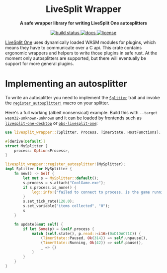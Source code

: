 <div align="center">
  <h1><strong>LiveSplit Wrapper</strong></h1>
  <p> <strong>A safe wrapper library for writing LiveSplit One autosplitters</strong> </p>
  <p>
    <a href="https://github.com/p1n3appl3/livesplit-wrapper/actions/workflows/ci.yml">
        <img src="https://github.com/P1n3appl3/livesplit-wrapper/actions/workflows/ci.yml/badge.svg" alt="build status" />
    </a>
    <a href="https://p1n3appl3.github.io/livesplit-wrapper/livesplit_wrapper/index.html">
        <img src="https://img.shields.io/github/workflow/status/p1n3appl3/livesplit-wrapper/Deploy%20docs?label=docs" alt="docs" />
    </a>
    <a href="https://choosealicense.com/licenses/mit/">
        <img src="https://img.shields.io/github/license/p1n3appl3/livesplit-wrapper" alt="license" />
    </a>
  </p>
</div>

[LiveSplit One](https://github.com/LiveSplit/livesplit-core) uses dynamically
loaded WASM modules for plugins, which means they have to communicate over a C
api. This crate contains ergonomic wrappers and helpers to write those plugins
in safe rust. At the moment only autosplitters are supported, but there will
eventually be support for more general plugins.

# Implementing an autosplitter

To write an autosplitter you need to implement the
[`Splitter`](https://p1n3appl3.github.io/livesplit-wrapper/livesplit_wrapper/trait.Splitter.html)
trait and invoke the
[`register_autosplitter!`](https://p1n3appl3.github.io/livesplit-wrapper/livesplit_wrapper/macro.register_autosplitter.html)
macro on your splitter.

Here's a full working (albeit nonsensical) example. Build this with
`--target wasm32-unknown-unknown` and it can be loaded by frontends such as
[`livesplit-one-desktop`](https://github.com/CryZe/livesplit-one-desktop) or
[`obs-livesplit-one`](https://github.com/CryZe/obs-livesplit-one):

```rust
use livesplit_wrapper::{Splitter, Process, TimerState, HostFunctions};

#[derive(Default)]
struct MySplitter {
    process: Option<Process>,
}

livesplit_wrapper::register_autosplitter!(MySplitter);
impl Splitter for MySplitter {
    fn new() -> Self {
        let mut s = MySplitter::default();
        s.process = s.attach("CoolGame.exe");
        if s.process.is_none() {
            log::info!("failed to connect to process, is the game running?");
        }
        s.set_tick_rate(120.0);
        s.set_variable("items collected", "0");
        s
    }

    fn update(&mut self) {
        if let Some(p) = &self.process {
            match (self.state(), p.read::<i16>(0xD1DAC71C)) {
                (TimerState::Paused, Ok(314)) => self.unpause(),
                (TimerState::Running, Ok(42)) => self.pause(),
                _ => {}
            }
        }
    }
}
```
